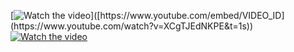 
[![Watch the video]([https://img.youtube.com/vi/dQw4w9WgXcQ/0.jpg](https://www.youtube.com/watch?v=XCgTJEdNKPE&t=1s))]([https://www.youtube.com/embed/VIDEO_ID](https://www.youtube.com/watch?v=XCgTJEdNKPE&t=1s))
[![Watch the video](https://img.youtube.com/vi/dQw4w9WgXcQ/0.jpg)]((https://www.youtube.com/watch?v=XCgTJEdNKPE&t=1s))
